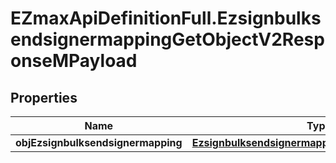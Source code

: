 # EZmaxApiDefinitionFull.EzsignbulksendsignermappingGetObjectV2ResponseMPayload

## Properties

Name | Type | Description | Notes
------------ | ------------- | ------------- | -------------
**objEzsignbulksendsignermapping** | [**EzsignbulksendsignermappingResponseCompound**](EzsignbulksendsignermappingResponseCompound.md) |  | 


